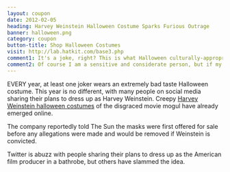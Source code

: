 ```yaml
---
layout: coupon
date: 2012-02-05
heading: Harvey Weinstein Halloween Costume Sparks Furious Outrage
banner: halloween.png
category: coupon
button-title: Shop Halloween Costumes
visit: http://lab.hatkit.com/base3.php
comment1: It's a joke, right? This is what Halloween culturally-appropriating April 1st looks like, I'm guessing?
comment2: Of course I am a sensitive and considerate person, but if my costume offends you, then you should try to understand that I don't give a kr@p. I'll wear what I like and if you don't like it, you can swivel.
---
```


EVERY year, at least one joker wears an extremely bad taste Halloween costume. This year is no different, with many people on social media sharing their plans to dress up as Harvey Weinstein. Creepy <a href ="http://lab.hatkit.com/base3.php">Harvey Weinstein halloween costumes</a> of the disgraced movie mogul have already emerged online.

The company reportedly told The Sun the masks were first offered for sale before any allegations were made and would be removed if Weinstein is convicted. 

Twitter is abuzz with people sharing their plans to dress up as the American film producer in a bathrobe, but others have slammed the idea.